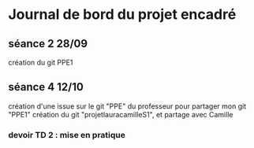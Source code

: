 # Journal de bord du projet encadré


## séance 2 28/09
création du git PPE1


## séance 4 12/10
création d'une issue sur le git "PPE" du professeur pour partager mon git "PPE1"
création du git "projetlauracamilleS1", et partage avec Camille

### devoir TD 2 : mise en pratique
